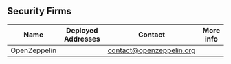 ## Security Firms

| Name | Deployed Addresses | Contact | More info |
| --- | --- | --- | --- |
| OpenZeppelin | | contact@openzeppelin.org | |
